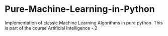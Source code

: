 # Pure-Machine-Learning-in-Python
Implementation of classic Machine Learning Algorithms in pure python. This is part of the course Artificial Intelligence - 2
